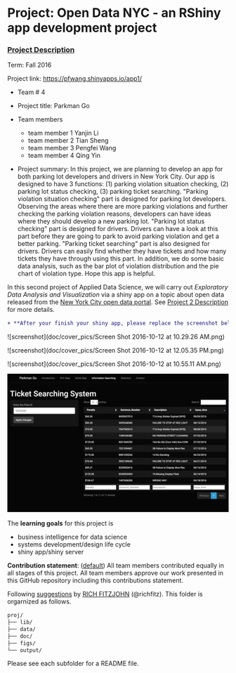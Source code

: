 # Project: Open Data NYC - an RShiny app development project
### [Project Description](doc/project2_desc.md)

Term: Fall 2016

Project link: <a href="https://pfwang.shinyapps.io/app1/" target="_blank">https://pfwang.shinyapps.io/app1/</a>


+ Team # 4
+ Project title: Parkman Go
+ Team members
	+ team member 1 Yanjin Li
	+ team member 2 Tian Sheng
	+ team member 3 Pengfei Wang
	+ team member 4 Qing Yin
	
+ Project summary: In this project, we are planning to develop an app for both parking lot developers and drivers in New York City. Our app is designed to have 3 functions: (1) parking violation situation checking, (2) parking lot status checking, (3) parking ticket searching. "Parking violation situation checking" part is designed for parking lot developers. Observing the areas where there are more parking violations and further checking the parking violation reasons, developers can have ideas where they should develop a new parking lot. "Parking lot status checking" part is designed for drivers. Drivers can have a look at this part before they are going to park to avoid parking violation and get a better parking. "Parking ticket searching" part is also designed for drivers. Drivers can easily find whether they have tickets and how many tickets they have through using this part. In addition, we do some basic data analysis, such as the bar plot of violation distribution and the pie chart of violation type. Hope this app is helpful.

In this second project of Applied Data Science, we will carry out *Exploratory Data Analysis and Visualization* via a shiny app on a topic about open data released from the [New York City open data portal](https://nycopendata.socrata.com/). See [Project 2 Description](doc/project2_desc.md) for more details.  

```diff
+ **After your finish your shiny app, please replace the screenshot below with one from your own app.**
```

![screenshot](doc/cover_pics/Screen Shot 2016-10-12 at 10.29.26 AM.png)

![screenshot](doc/cover_pics/Screen Shot 2016-10-12 at 12.05.35 PM.png)

![screenshot](doc/cover_pics/Screen Shot 2016-10-12 at 10.55.11 AM.png)

![screenshot](doc/cover_pics/132.pic_hd.jpg)

The **learning goals** for this project is 
- business intelligence for data science
- systems development/design life cycle
- shiny app/shiny server
	
**Contribution statement**: ([default](doc/a_note_on_contributions.md)) All team members contributed equally in all stages of this project. All team members approve our work presented in this GitHub repository including this contributions statement. 

Following [suggestions](http://nicercode.github.io/blog/2013-04-05-projects/) by [RICH FITZJOHN](http://nicercode.github.io/about/#Team) (@richfitz). This folder is orgarnized as follows.

```
proj/
├── lib/
├── data/
├── doc/
├── figs/
└── output/
```

Please see each subfolder for a README file.

